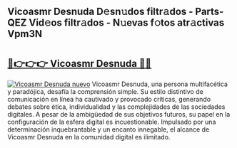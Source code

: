 ## Vicoasmr Desnuda D𝚎sn𝚞dos filtr𝚊dos - Parts-QEZ Vid𝚎os filtr𝚊dos - N𝚞evas f𝚘tos atr𝚊ctivas Vpm3N

# <h2><a href="http://mbdhb2z.tromn.icu/?c=Vicoasmr+Desnuda">🔗👉👉👉 Vicoasmr Desnuda 🔗🔗</a></h2>

[![Vicoasmr Desnuda nuevo](https://i.imgur.com/pEAQMta.gif)](http://mbdhb2z.tromn.icu/?c=Vicoasmr+Desnuda)
Vicoasmr Desnuda, una persona multifacética y paradójica, desafía la comprensión simple. Su estilo distintivo de comunicación en línea ha cautivado y provocado críticas, generando debates sobre ética, individualidad y las complejidades de las sociedades digitales. A pesar de la ambigüedad de sus objetivos futuros, su papel en la configuración de la esfera digital es incuestionable. Impulsado por una determinación inquebrantable y un encanto innegable, el alcance de Vicoasmr Desnuda en la comunidad digital es ilimitado.
